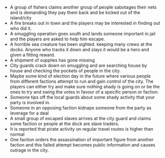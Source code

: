 
- A group of fishers claims another group of people sabotages their nets and is demanding they pay them back and be kicked out of the island/city
- A fire breaks out in town and the players may be interested in finding out who did it.
- A smuggling operation goes south and lands someone important in jail and the players are asked to help him escape. 
- A horrible sea creature has been sighted. keeping many crews at the docks. Anyone who tracks it down and slays it would be a hero and given a fitting reward.
- A shipment of supplies has gone missing
- City guards crack down on smuggling and are searching house by house and checking the pockets of people in the city.
- Maybe some kind of election day in the future where various people from different factions attempt to run and gain control of the city. The players can either try and make sure nothing shady is going on or be the ones to try and swing the votes in favour of a specific person or faction.
- Someone tips off the local guards about some shady activity that your party is involved in. 
- Someone in an opposing faction kidnaps someone from the party as leverage for a deal
- A small group of escaped slaves arrives at the city guard and claims some faction or people at the dock are slave traders. 
- It is reported that pirate activity on regular travel routes is higher than normal
- One faction orders the assassination of important figure from another faction and this failed attempt becomes public information and causes outrage in the city.